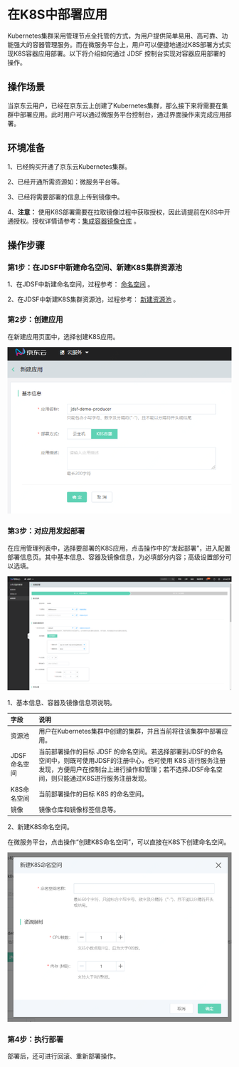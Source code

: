 #  在K8S中部署应用

Kubernetes集群采用管理节点全托管的方式，为用户提供简单易用、高可靠、功能强大的容器管理服务。而在微服务平台上，用户可以便捷地通过K8S部署方式实现K8S容器应用部署。以下将介绍如何通过 JDSF 控制台实现对容器应用部署的操作。


## 操作场景

当京东云用户，已经在京东云上创建了Kubernetes集群，那么接下来将需要在集群中部署应用。此时用户可以通过微服务平台控制台，通过界面操作来完成应用部署。

## 环境准备

1、已经购买开通了京东云Kubernetes集群。

2、已经开通所需资源如：微服务平台等。

3、已经将需要部署的信息上传到镜像中。

4、**注意：** 使用K8S部署需要在拉取镜像过程中获取授权，因此请提前在K8S中开通授权。授权详情请参考：[集成容器镜像仓库](../../../../Elastic-Compute/JCS-for-Kubernetes/Best-Practices/Deploy-Container-Registry.md) 。


## 操作步骤

### 第1步：在JDSF中新建命名空间、新建K8S集群资源池

1、在JDSF中新建命名空间，过程参考： [命名空间](../Namespace.md) 。

2、在JDSF中新建K8S集群资源池，过程参考： [新建资源池](../Resource-Manage/Resource-List.md) 。

### 第2步：创建应用

在新建应用页面中，选择创建K8S应用。 

![](../../../../../image/Internet-Middleware/JD-Distributed-Service-Framework/yybs-cjyy-k8s.png)

### 第3步：对应用发起部署

在应用管理列表中，选择要部署的K8S应用，点击操作中的“发起部署”，进入配置部署信息页。其中基本信息、容器及镜像信息，为必填部分内容；高级设置部分可以选填。

![](../../../../../image/Internet-Middleware/JD-Distributed-Service-Framework/k8s-pzbs-jbxx.png)


1、基本信息、容器及镜像信息项说明。

| 字段 | 说明 |
| :- | :- |
|  资源池 |  用户在Kubernetes集群中创建的集群，并且当前将往该集群中部署应用。 |
|  JDSF命名空间 |  当前部署操作的目标 JDSF 的命名空间。若选择部署到JDSF的命名空间中，则既可使用JDSF的注册中心，也可使用 K8S 进行服务注册发现，方便用户在控制台上进行操作和管理；若不选择JDSF命名空间，则只能通过K8S进行服务注册发现。   |
|  K8S命名空间 |  当前部署操作的目标 K8S 的命名空间。 |
|  镜像 |  镜像仓库和镜像标签信息等。 |

2、新建K8S命名空间。

在微服务平台，点击操作“创建K8S命名空间”，可以直接在K8S下创建命名空间。

![](../../../../../image/Internet-Middleware/JD-Distributed-Service-Framework/k8s-create-np.png)


### 第4步：执行部署

部署后，还可进行回滚、重新部署操作。








